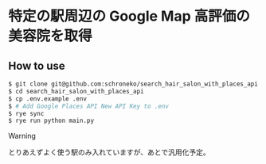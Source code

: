# 特定の駅周辺の Google Map 高評価の美容院を取得

## How to use

```bash
$ git clone git@github.com:schroneko/search_hair_salon_with_places_api.git
$ cd search_hair_salon_with_places_api
$ cp .env.example .env
$ # Add Google Places API New API Key to .env
$ rye sync
$ rye run python main.py
```

> [!WARNING]
> とりあえずよく使う駅のみ入れていますが、あとで汎用化予定。
